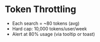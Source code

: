 # Token Throttling

- Each search = ~80 tokens (avg)
- Hard cap: 10,000 tokens/user/week
- Alert at 80% usage (via tooltip or toast)
